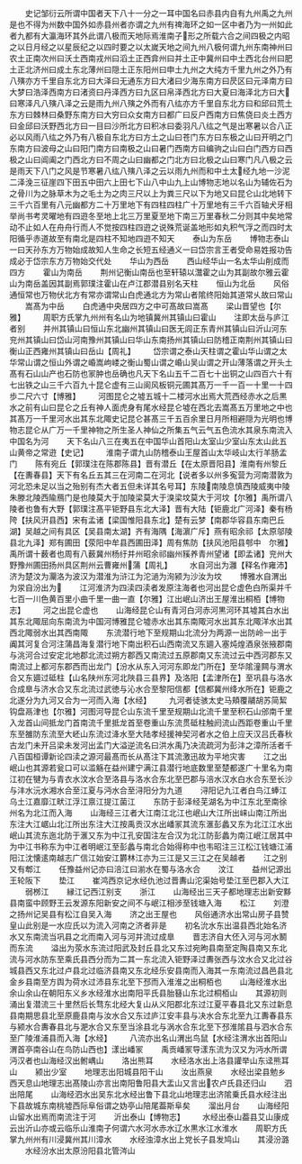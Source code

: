 <!-- { "loadSidebar": true } -->
　　史记邹衍云所谓中国者天下八十一分之一耳中国名曰赤县内自有九州禹之九州是也不得为州数中国外如赤县州者亦谓之九州有禆海环之如一区中者乃为一州如此者九都有大瀛海环其外此谓八极而天地际焉淮南子形之所载六合之间四极之内昭之以日月经之以星辰纪之以四时要之以太嵗天地之间九州八极何谓九州东南神州曰农土正南次州曰沃土西南戎州曰滔土正西弇州曰并土正中冀州曰中土西北台州曰肥土正北济州曰成土东北薄州曰隠土正东阳州曰申土九州之大纯方千里九州之外乃有八殥亦方千里自东北方曰大泽曰无通东方曰大渚曰少海东南方曰昃区曰元泽南方曰大梦曰浩泽西南方曰渚资曰丹泽西方曰九区曰帛泽西北方曰大夏曰海泽北方曰大曰寒泽凡八殥八泽之云是雨九州八殥之外而有八纮亦方千里自东北方曰和邱曰荒土东方曰棘林曰桑野东南方曰大穷曰众女南方曰都广曰反户西南方曰焦侥曰炎土西方曰金邱曰沃野西北方曰一目曰沙所北方曰积冰曰委羽凡八纮之气是出寒暑以合八正必以风雨八纮之外乃有八极自东北方曰方土之山曰苍门东方曰东极之山曰开明之门东南方曰波母之山曰阳门南方曰南极之山曰暑门西南方曰编驹之山曰白门西方曰西极之山曰阊阖之门西北方曰不周之山曰幽都之门北方曰北极之山曰寒门凡八极之云是雨天下八门之风是节寒暑八纮八殥八泽之云以雨九州而和中土太经九地一沙泥二泽浼三征崖四下田五中田六上田七下山八中山九上山博物志地以名山为辅佐石为之骨川为之脉草木为之毛土为之肉三尺以上为粪三尺以下为地又曰昆仑山北地转下三千六百里有八元幽都方二十万里地下有四柱四柱广十万里地有三千六百轴犬牙相举尚书考灵曜地有四逰冬至地上北三万里夏至地下南三万里春秋二分则其中矣地常动不止如人在舟舟行而人不觉按四柱四逰之说殊荒诞盖地形如丸积气浮之而四时太阳循乎赤道故至有南北是四柱不知地四逰不知天
　　泰山为东岳
　　博物志泰山一曰天孙东方万物始成故知人生命之长短五经通义一曰岱宗言王者受命易姓报功告成必于岱宗东方万物始交代处
　　华山为西岳
　　西山经华山一名太华山削成而四方
　　霍山为南岳
　　荆州记衡山南岳也至轩辕以灊霍之山为其副故尔雅云霍山为南岳盖因其副焉郭璞注霍山在卢江郡潜县别名天柱
　　恒山为北岳
　　风俗通恒常也万物伏北方有常亦谓常山白虎通北方为常山者隂终阳始其道常乆故曰常山
　　嵩髙为中岳
　　白虎通中央居四方之中可髙故曰嵩髙
　　梁山晋望也【尔雅】
　　周职方氏掌九州州有名山为地镇冀州其镇山曰霍山
　　注即太岳与庐江者别
　　并州其镇山曰恒山东北幽州其镇山曰医无闾正东青州其镇山曰沂山河东兖州其镇山曰岱山河南豫州其镇山曰华山东南扬州其镇山曰防稽正南荆州其镇山曰衡山正西雍州其镇山曰岳山【周礼】
　　岱宗谓之泰山天柱谓之霍山华山谓之太华常山谓之恒山外谓之崏嵩岣嵝之衡山蜀山谓之崏山吴山谓之开山薄落谓之开头土髙有石山山产也石防也冡肿也岳确也凡天下名山五千二百七十出铜之山四百六十有七出铁之山三千六百九十昆仑虚有三山阆风板铜元圃其髙万一千一百一十里一十四歩二尺六寸【博雅】
　　河图昆仑之墟五城十二楼河水出焉大荒西经赤水之后黒水之前有山曰昆仑之丘有神人面虎身有尾水经昆仑墟在西北去嵩髙五万里地之中也其髙万一千里河水出其东北陬史记昆仑甚髙三千五百余里日月所相避隠为光明也博物志昆仑从广万一千里神物之所生圣人神仙之所集五气云气五色流水其泉东南流入中国名为河
　　天下名山八三在夷五在中国华山首阳山太室山少室山东太山此五山黄帝之常逰【史记】
　　淮南子谓九山防稽泰山王屋首山太华岐山太行羊肠孟门
　　陈有宛丘【郭璞注在陈郡陈县】晋有潜丘【在太原晋阳县】淮南有州黎丘【在夀春县】天下有名丘五其三在河南二在河北【说者多以州多寃营为河南潜敦为河北恐未足以当之殆别有杰大者五但未详其名号耳】东陵南陵息慎西陵威夷中陵朱滕北陵西隃鴈门是也陵莫大于加陵梁莫大于溴梁坟莫大于河坟【尔雅】禹所谓八陵者也鲁有大野【郭璞注髙平钜野县东北大泽】晋有大陆【钜鹿北广河泽】秦有杨陓【扶风汧县西】宋有孟诸【梁国惟阳县东北】楚有云梦【南郡华容县东南巴丘湖】吴越之间有具区【吴县南太湖】齐有海隅【海濵广斥】燕有昭余祁【太原邬陵县北九泽】郑有圃田【荥阳中牟县西圃田泽】周有焦防【扶风池阳县郀中　尔雅】禹所谓十薮者也周有八薮冀州杨纡并州昭余祁幽州豯养青州望诸【即孟诸】兖州大野豫州圃田扬州具区荆州云曹雍州蒲【周礼】
　　水自河出为灉【释名作雍沛】济为楚汶为灛洛为波汉为潜淮为浒江为沱濄为洵颍为沙汝为坟
　　博雅水自渭出为泶自汾出为
　　江河淮济为四渎四渎者发原注海者也河出昆仑虚色白所渠并千七百一川色黄百里小曲千里一曲一直【尔雅】江出岷山济出王屋淮出桐栢【博物志】
　　河之出昆仑虚也
　　山海经昆仑山有青河白河赤河黒河环其墟其白水出其东北陬屈向东南流为中国河博雅昆仑墟赤水出其东南陬河水出其东北陬洋水出其西北陬弱水出其西南陬
　　东流潜行地下至规期山北流分为两源一出防岭一出于阗其河复合河注蒲昌海复潜行地下南出积石山西南流又东廽入塞炖煌酒泉张掖郡南与洮河合过安定北地郡北流过朔方郡西又南流过五原郡南又东流过云中西河郡东又南流过上都河东郡西而出龙门【汾水从东入河河东即龙门所在】至华隂潼闗与渭水合又东廽过砥柱【山名陕州东河北陜县三县界】及洛阳【孟津所在】至巩县与洛水合成臯与济水合又东北流过武徳与沁水合至黎阳信都【信都冀州绛水所在】钜鹿之北遂分为九河又合为一河而入海【水经】
　　九河者徒骇太史马頬覆鬴胡苏简絜钩盘鬲津也【尔雅】河图河导昆仑山东流千里至规期山北流千里至积石山邠南千里入龙首山间抵龙门首南流千里抵龙首至卷重山东流贯砥柱触阏流山西距卷重山千里东至雒防东流至大岯山东流过洚水至大陆孝经援神契河者水之伯上应天汉吕氏春秋古龙门未开吕梁未发河出孟门大溢逆流名曰洪水禹乃决流疏河为彭沣之漳所活者千八百国桓谭新论四渎之源河最髙而长从髙注下其流激迅故为平地灾害
　　江之出岷山也其源若瓮口可以滥觞在益州建宁满江县潜行地底数里至楚都遂广十里名为南江初在犍为与青衣水汶水合至洛县与洛水合东北至巴郡与涪水汉水白水合东至长沙与沣水沅水湘水合至江夏与沔水合至浔阳分为九道
　　浔阳记九江者白鸟江蜯江乌土江嘉靡江畎江浮江禀江提江菌江
　　东防于彭泽经芜湖名为中江东北至南徐州名为北江而入海
　　山海经三江者大江南江北江也岷山大江所出崃山南江所出东注大江崌山北江所出东注大江按禹贡汉水出嶓冡其流东滙彭蠡又东为北江江水出岷山其流东迤北防于滙又东为中江孔安国注左合汉为北江防彭蠡为南江岷江居其中为中江书称东为中江者明岷江至彭蠡与南北合始得称中也韦昭注三江松江钱塘江浦阳江沈懐逺南越志广信江始安江欝林江亦为三江是又三江之在吴越者
　　江之别又有郫江
　　任豫益州记亦曰涪江曰湔水在蜀与洛水合
　　汶江
　　益州记源出王轮阪下
　　垫江
　　崔鸿西京记水经仇池过晋夀山沱渠始号垫江至巴郡入大江
　　弱桞江
　　縁江记西江别支
　　浙江
　　山海经出三天子都地理志出新安黟县南蛮中顾野王云发源东阳新安之间不与岷江相渉至钱塘入海
　　松江
　　刘澄之扬州记吴县有松江自吴入海
　　济之出王屋也
　　风俗通济水出常山房子县赞皇山此别是一水应氏以为流入河南之济者非是
　　初名沇水东出温县西北始名济水又东南流当巩县之北而南入河与河并流过成臯
　　晋志济自大伾入河与河水鬭而东流
　　溢出为荥水东流过阳武及封丘县北又东过宛昫县南至定陶县南又东北流与河水防东至乘氏县西分而为二其一东北流入钜野泽过夀张西与汶水合又北过谷城县西又东北过卢县北过临济县南又东北经乐安县南而入海其一东南流过昌邑县北金乡县南至方舆为荷水过沛县东北至下邳而入淮淮之出桐栢也
　　山海经淮水出余山余山在朝阳东义乡水经淮水出南阳平氏县胎簮山东北过桐栢山
　　其源初则涌出复潜流三十里然后长骛东北经大复山从义阳郡北东过江夏平春县北又东过新息县南期思县北至原鹿县南与汝水合又东过庐江安丰县与决水合东北至九江夀春县东与颍水合夀春县北与淝水合又东至当涂县北与涡水合东北至下邳淮隂县与泗水合东至广陵淮浦县而入海【水经】
　　八流亦出名山渭出鸟鼠【水经注渭水出首阳山渭首亭南谷山在鸟防山西也】漾出嶓冡
　　禹贡嶓冡导漾东流为汉又为沔水所谓沔汉者也山海经汉出鲋嵎山
　　洛出熊耳
　　水经洛水出上洛县讙举山东迳熊耳山
　　颍出少室
　　地理志出阳城县阳干山
　　汝出燕泉
　　水经出梁县勉乡西天息山地理志出髙陵山亦言出南阳鲁阳县大盂山又言出农卢氏县还归山
　　泗出陪尾
　　山海经泗水出吴东北水经出鲁下县北山地理志出济隂乗氏县水经注出下县故城东南桃墟西际阜俗谓之妫亭山陪尾葢斯阜矣
　　溜出月台
　　山海经阳山留水出焉而南流注于河
　　沂出泰山【博物志】
　　水经出泰山葢县艾山康成云出沂山亦或云临乐山淮南子何谓六水河水赤水辽水黒水江水淮水
　　周职方氏掌九州州有川浸冀州其川漳水
　　水经浊漳水出上党长子县发鸠山
　　其浸汾潞
　　水经汾水出太原汾阳县北管涔山
